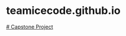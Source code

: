 # teamicecode.github.io
<html>
<body>
  <dt>
  <a href="https://ryecorral.github.io/capstone/home"># Capstone Project</a>
  </dt>
</body>
</html>

